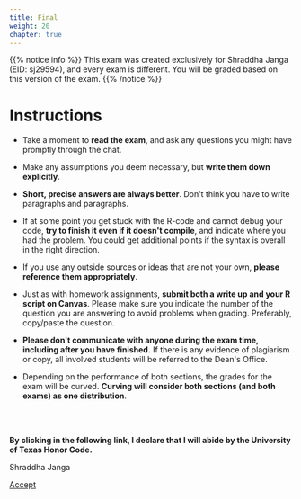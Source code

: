 ```yaml
---
title: Final
weight: 20
chapter: true
---
```


{{% notice info %}}
This exam was created exclusively for Shraddha Janga (EID: sj29594), and every exam is different. You will be graded based on this version of the exam.
{{% /notice %}}


# Instructions

- Take a moment to **read the exam**, and ask any questions you might have promptly through the chat.

- Make any assumptions you deem necessary, but **write them down explicitly**.

- **Short, precise answers are always better**. Don't think you have to write paragraphs and paragraphs.

- If at some point you get stuck with the R-code and cannot debug your code, **try to finish it even if it doesn't compile**, and indicate where you had the problem. You could get additional points if the syntax is overall in the right direction.

- If you use any outside sources or ideas that are not your own, **please reference them appropriately**. 

- Just as with homework assignments, **submit both a write up and your R script on Canvas**. Please make sure you indicate the number of the question you are answering to avoid problems when grading. Preferably, copy/paste the question.

- **Please don't communicate with anyone during the exam time, including after you have finished.** If there is any evidence of plagiarism or copy, all involved students will be referred to the Dean's Office.

- Depending on the performance of both sections, the grades for the exam will be curved. **Curving will consider both sections (and both exams) as one distribution**.

<br>
<br>

**By clicking in the following link, I declare that I will abide by the University of Texas Honor Code.**


Shraddha Janga

<a onclick="ga('send', 'event', 'External-Link','click','sj29594_final','0','Link');" href="https://sta235.netlify.app/exams/final/sj29594/sj29594_final.html" target="_blank" class="btn btn-default"> Accept <i class="fas fa-check-square"></i></a> 